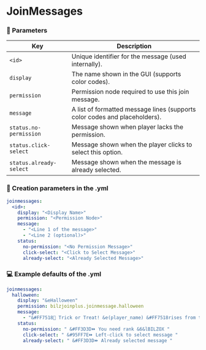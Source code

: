 # JoinMessages

### 🧩 Parameters

| Key                    | Description                                                            |
|------------------------|------------------------------------------------------------------------|
| `<id>`                 | Unique identifier for the message (used internally).                   |
| `display`              | The name shown in the GUI (supports color codes).                      |
| `permission`           | Permission node required to use this join message.                     |
| `message`              | A list of formatted message lines (supports color codes and placeholders). |
| `status.no-permission` | Message shown when player lacks the permission.                        |
| `status.click-select`  | Message shown when the player clicks to select this option.            |
| `status.already-select`| Message shown when the message is already selected.                    |

### 🔎 Creation parameters in the .yml

```yaml
joinmessages:
  <id>:
    display: "<Display Name>"
    permission: "<Permission Node>"
    message:
      - "<Line 1 of the message>"
      - "<Line 2 (optional)>"
    status:
      no-permission: "<No Permission Message>"
      click-select: "<Click to Select Message>"
      already-select: "<Already Selected Message>"
```

### 💻 Example defaults of the .yml

```yaml
joinmessages:
  halloween:
    display: "&eHalloween"
    permission: bilzjoinplus.joinmessage.halloween
    message:
      - "&#FF7518🎃 Trick or Treat! &e(player_name) &#FF7518rises from the shadows! &#FF7518👻"
    status:
      no-permission: " &#FF3D3D⏩ You need rank &6&lBILZOX "
      click-select: " &#95FF7E⏩ Left-click to select message "
      already-select: " &#FF3D3D⏩ Already selected message "
```